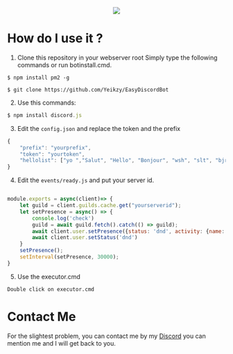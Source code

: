 <div align="center">
   <a href="https://discord.gg/W7cY7FH" target="_blank"><img src="https://github.com/Yeikzy/Yeikzy/blob/main/yeikzy-readme.jpg" align="center" /></a>
</div>

# How do I use it ?

1. Clone this repository in your webserver root
Simply type the following commands or run botinstall.cmd.
```
$ npm install pm2 -g

$ git clone https://github.com/Yeikzy/EasyDiscordBot
```

2. Use this commands:

```js 
$ npm install discord.js
```

3. Edit the ``config.json`` and replace the token and the prefix

```js
{
    "prefix": "yourprefix",
    "token": "yourtoken",
    "hellolist": ["yo ","Salut", "Hello", "Bonjour", "wsh", "slt", "bjr", "cc", "coucou", "wesh", "bonsoir", "hey"] 
}
```

4. Edit the ``events/ready.js`` and put your server id.

```js

module.exports = async(client)=> {
    let guild = client.guilds.cache.get("yourserverid");
    let setPresence = async() => {
        console.log('check')
        guild = await guild.fetch().catch(() => guild);
        await client.user.setPresence({status: 'dnd', activity: {name: guild.memberCount + ' membres ', type: 'WATCHING'}});
    	await client.user.setStatus('dnd')
    }
    setPresence();
    setInterval(setPresence, 30000);
}
```

5. Use the executor.cmd

```Double click on executor.cmd```

# Contact Me

For the slightest problem, you can contact me by my [Discord](https://discord.gg/QW4fSZJW4N) you can mention me and I will get back to you.
